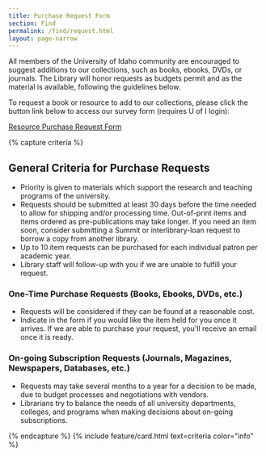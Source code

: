 ```yaml
---
title: Purchase Request Form
section: Find
permalink: /find/request.html
layout: page-narrow
---
```


All members of the University of Idaho community are encouraged to suggest additions to our collections, such as books, ebooks, DVDs, or journals. 
The Library will honor requests as budgets permit and as the material is available, following the guidelines below.

To request a book or resource to add to our collections, please click the button link below to access our survey form (requires U of I login):

<div class="text-center my-5"><a class="btn btn-lg btn-outline-pride-gold" href="https://forms.office.com/Pages/ResponsePage.aspx?id=Y2u8fpJXGUqyCwS4JgSIU_fqNbbryglJtEEGdQNbjAtUQlBYR1BZU0dHMElZUFgyMVlYSDVCN0MzRS4u">Resource Purchase Request Form</a></div>

{% capture criteria %}
## General Criteria for Purchase Requests

- Priority is given to materials which support the research and teaching programs of the university.
- Requests should be submitted at least 30 days before the time needed to allow for shipping and/or processing time. Out-of-print items and items ordered as pre-publications may take longer. If you need an item soon, consider submitting a Summit or interlibrary-loan request to borrow a copy from another library.
- Up to 10 item requests can be purchased for each individual patron per academic year.
- Library staff will follow-up with you if we are unable to fulfill your request.

### One-Time Purchase Requests (Books, Ebooks, DVDs, etc.)

- Requests will be considered if they can be found at a reasonable cost.
- Indicate in the form if you would like the item held for you once it arrives. If we are able to purchase your request, you'll receive an email once it is ready.

### On-going Subscription Requests (Journals, Magazines, Newspapers, Databases, etc.)

- Requests may take several months to a year for a decision to be made, due to budget processes and negotiations with vendors. 
- Librarians try to balance the needs of all university departments, colleges, and programs when making decisions about on-going subscriptions. 

{% endcapture %}
{% include feature/card.html text=criteria color="info" %}
